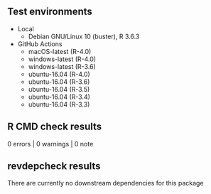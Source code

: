 ## Test environments

* Local
  * Debian GNU/Linux 10 (buster), R 3.6.3
* GitHub Actions
  * macOS-latest (R-4.0)
  * windows-latest (R-4.0)
  * windows-latest (R-3.6)
  * ubuntu-16.04 (R-4.0)
  * ubuntu-16.04 (R-3.6)
  * ubuntu-16.04 (R-3.5)
  * ubuntu-16.04 (R-3.4)
  * ubuntu-16.04 (R-3.3)

## R CMD check results

0 errors | 0 warnings | 0 note

## revdepcheck results

There are currently no downstream dependencies for this package
